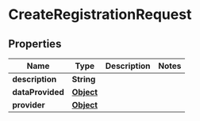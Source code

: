 

# CreateRegistrationRequest

## Properties

Name | Type | Description | Notes
------------ | ------------- | ------------- | -------------
**description** | **String** |  | 
**dataProvided** | [**Object**](.md) |  | 
**provider** | [**Object**](.md) |  | 



